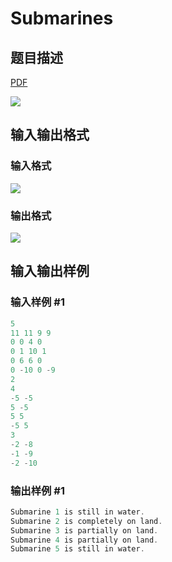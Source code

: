 # Submarines

## 题目描述

[problemUrl]: https://uva.onlinejudge.org/index.php?option=com_onlinejudge&Itemid=8&category=15&page=show_problem&problem=1289

[PDF](https://uva.onlinejudge.org/external/103/p10348.pdf)

![](https://cdn.luogu.com.cn/upload/vjudge_pic/UVA10348/9aaf83293a5e8de664c8e3a4cf53b87ea95f109e.png)

## 输入输出格式

### 输入格式

![](https://cdn.luogu.com.cn/upload/vjudge_pic/UVA10348/92ac5621e7f554046ce7c6fbc69a92acb29d9c84.png)

### 输出格式

![](https://cdn.luogu.com.cn/upload/vjudge_pic/UVA10348/760c5c953507bf7dfbbf93f931db9acf63468f44.png)

## 输入输出样例

### 输入样例 #1

```cpp
5
11 11 9 9
0 0 4 0
0 1 10 1
0 6 6 0
0 -10 0 -9
2
4
-5 -5
5 -5
5 5
-5 5
3
-2 -8
-1 -9
-2 -10
```


### 输出样例 #1

```cpp
Submarine 1 is still in water.
Submarine 2 is completely on land.
Submarine 3 is partially on land.
Submarine 4 is partially on land.
Submarine 5 is still in water.
```


